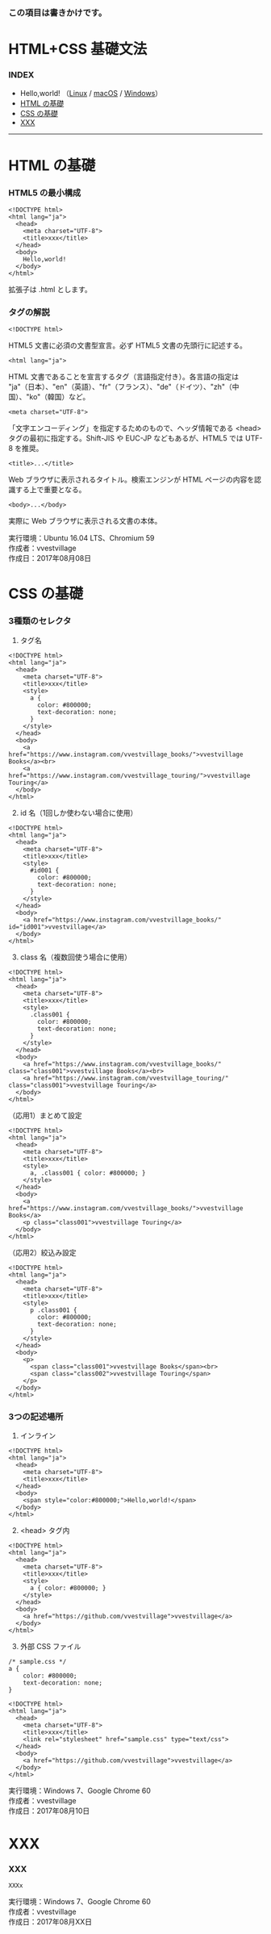 ### この項目は書きかけです。

# <b>HTML+CSS 基礎文法</b>

### <b>INDEX</b>

* Hello,world! （[Linux](https://github.com/vvestvillage/HelloWorld/blob/master/languages/HTML/HTML_linux.md) / [macOS](https://github.com/vvestvillage/HelloWorld/blob/master/languages/HTML/HTML_mac.md) / [Windows](https://github.com/vvestvillage/HelloWorld/blob/master/languages/HTML/HTML_win.md)）
* [HTML の基礎](#HTMLの基礎)
* [CSS の基礎](#CSSの基礎)
* [XXX](#XXX)
***

<a name="HTMLの基礎"></a>
# <b>HTML の基礎</b>

### HTML5 の最小構成
```
<!DOCTYPE html>
<html lang="ja">
  <head>
    <meta charset="UTF-8">
    <title>xxx</title>
  </head>
  <body>
    Hello,world!
  </body>
</html>
```
拡張子は .html とします。

### タグの解説
```
<!DOCTYPE html>
```
HTML5 文書に必須の文書型宣言。必ず HTML5 文書の先頭行に記述する。

```
<html lang="ja">
```
HTML 文書であることを宣言するタグ（言語指定付き）。各言語の指定は "ja"（日本）、"en"（英語）、"fr"（フランス）、"de"（ドイツ）、"zh"（中国）、"ko"（韓国）など。

```
<meta charset="UTF-8">
```
「文字エンコーディング」を指定するためのもので、ヘッダ情報である \<head> タグの最初に指定する。Shift-JIS や EUC-JP などもあるが、HTML5 では UTF-8 を推奨。

```
<title>...</title>
```
Web ブラウザに表示されるタイトル。検索エンジンが HTML ページの内容を認識する上で重要となる。

```
<body>...</body>
```
実際に Web ブラウザに表示される文書の本体。

実行環境：Ubuntu 16.04 LTS、Chromium 59  
作成者：vvestvillage  
作成日：2017年08月08日


<a name="CSSの基礎"></a>
# <b>CSS の基礎</b>

### 3種類のセレクタ

1. タグ名
```
<!DOCTYPE html>
<html lang="ja">
  <head>
    <meta charset="UTF-8">
    <title>xxx</title>
    <style>
      a {
        color: #800000;
        text-decoration: none;
      }
    </style>
  </head>
  <body>
    <a href="https://www.instagram.com/vvestvillage_books/">vvestvillage Books</a><br>
    <a href="https://www.instagram.com/vvestvillage_touring/">vvestvillage Touring</a>
  </body>
</html>
```

2. id 名（1回しか使わない場合に使用）
```
<!DOCTYPE html>
<html lang="ja">
  <head>
    <meta charset="UTF-8">
    <title>xxx</title>
    <style>
      #id001 {
        color: #800000;
        text-decoration: none;
      }
    </style>
  </head>
  <body>
    <a href="https://www.instagram.com/vvestvillage_books/" id="id001">vvestvillage</a>
  </body>
</html>
```

3. class 名（複数回使う場合に使用）
```
<!DOCTYPE html>
<html lang="ja">
  <head>
    <meta charset="UTF-8">
    <title>xxx</title>
    <style>
      .class001 {
        color: #800000;
        text-decoration: none;
      }
    </style>
  </head>
  <body>
    <a href="https://www.instagram.com/vvestvillage_books/" class="class001">vvestvillage Books</a><br>
    <a href="https://www.instagram.com/vvestvillage_touring/" class="class001">vvestvillage Touring</a>
  </body>
</html>
```

（応用1）まとめて設定
```
<!DOCTYPE html>
<html lang="ja">
  <head>
    <meta charset="UTF-8">
    <title>xxx</title>
    <style>
      a, .class001 { color: #800000; }
    </style>
  </head>
  <body>
    <a href="https://www.instagram.com/vvestvillage_books/">vvestvillage Books</a>
    <p class="class001">vvestvillage Touring</a>
  </body>
</html>
```

（応用2）絞込み設定
```
<!DOCTYPE html>
<html lang="ja">
  <head>
    <meta charset="UTF-8">
    <title>xxx</title>
    <style>
      p .class001 {
        color: #800000;
        text-decoration: none;
      }
    </style>
  </head>
  <body>
    <p>
      <span class="class001">vvestvillage Books</span><br>
      <span class="class002">vvestvillage Touring</span>
    </p>
  </body>
</html>
```

### 3つの記述場所

1. インライン
```
<!DOCTYPE html>
<html lang="ja">
  <head>
    <meta charset="UTF-8">
    <title>xxx</title>
  </head>
  <body>
    <span style="color:#800000;">Hello,world!</span>
  </body>
</html>
```

2. \<head> タグ内
```
<!DOCTYPE html>
<html lang="ja">
  <head>
    <meta charset="UTF-8">
    <title>xxx</title>
    <style>
      a { color: #800000; }
    </style>
  </head>
  <body>
    <a href="https://github.com/vvestvillage">vvestvillage</a>
  </body>
</html>
```

3. 外部 CSS ファイル
```
/* sample.css */
a {
    color: #800000;
    text-decoration: none;
}
```
```
<!DOCTYPE html>
<html lang="ja">
  <head>
    <meta charset="UTF-8">
    <title>xxx</title>
    <link rel="stylesheet" href="sample.css" type="text/css">
  </head>
  <body>
    <a href="https://github.com/vvestvillage">vvestvillage</a>
  </body>
</html>
```

実行環境：Windows 7、Google Chrome 60  
作成者：vvestvillage  
作成日：2017年08月10日


<a name="XXX"></a>
# <b>XXX</b>

### XXX
```
XXXx
```

実行環境：Windows 7、Google Chrome 60  
作成者：vvestvillage  
作成日：2017年08月XX日